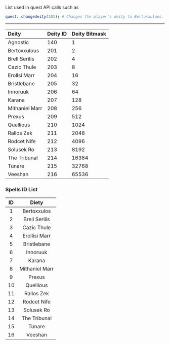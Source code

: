 List used in quest API calls such as

```perl
quest::changedeity(201); # Changes the player's deity to Bertoxxulous.
```

---

**Deity**|**Deity ID**|**Deity Bitmask**
:-----|:-----|:-----
Agnostic|140|1
Bertoxxulous|201|2
Brell Serilis|202|4
Cazic Thule|203|8
Erollsi Marr|204|16
Bristlebane|205|32
Innoruuk|206|64
Karana|207|128
Mithaniel Marr|208|256
Prexus|209|512
Quellious|210|1024
Rallos Zek|211|2048
Rodcet Nife|212|4096
Solusek Ro|213|8192
The Tribunal|214|16384
Tunare|215|32768
Veeshan|216|65536

### Spells ID List

**ID**|**Diety**
:-----:|:-----:
1|Bertoxxulos
2|Brell Serilis
3|Cazic Thule
4|Erollisi Marr
5|Bristlebane
6|Innoruuk
7|Karana
8|Mithaniel Marr
9|Prexus
10|Quellious
11|Rallos Zek
12|Rodcet Nife
13|Solusek Ro
14|The Tribunal
15|Tunare
16|Veeshan